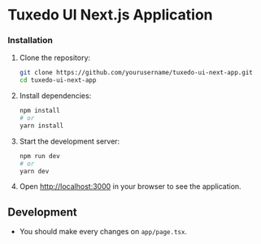 # Tuxedo UI Next.js Application

### Installation

1. Clone the repository:

   ```bash
   git clone https://github.com/yourusername/tuxedo-ui-next-app.git
   cd tuxedo-ui-next-app
   ```

2. Install dependencies:

   ```bash
   npm install
   # or
   yarn install
   ```

3. Start the development server:

   ```bash
   npm run dev
   # or
   yarn dev
   ```

4. Open [http://localhost:3000](http://localhost:3000) in your browser to see the application.

## Development

- You should make every changes on `app/page.tsx`.


